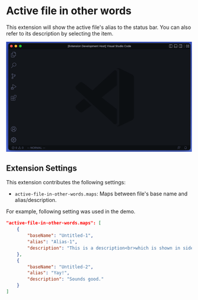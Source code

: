 # Active file in other words

This extension will show the active file's alias to the status bar. You can also refer to its description by selecting the item.

![demo](https://raw.githubusercontent.com/yaumu3/active-file-in-other-words/main/media/demo.gif)

## Extension Settings

This extension contributes the following settings:

- `active-file-in-other-words.maps`: Maps between file's base name and alias/description.

For example, following setting was used in the demo.

```json
"active-file-in-other-words.maps": [
    {
        "baseName": "Untitled-1",
        "alias": "Alias-1",
        "description": "This is a description<br>which is shown in side view.<ol><li>You</li><li>can</li><li>pass</li><li>html</li></ol>"
    },
    {
        "baseName": "Untitled-2",
        "alias": "Yay!",
        "description": "Sounds good."
    }
]
```
